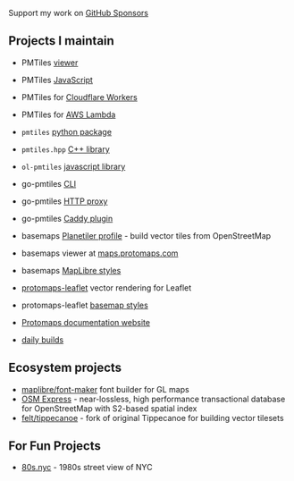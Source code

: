Support my work on [GitHub Sponsors](http://github.com/sponsors/protomaps)

## Projects I maintain

- PMTiles [viewer](https://protomaps.github.io/PMTiles/)
- PMTiles [JavaScript](https://github.com/protomaps/PMTiles/tree/main/js)
- PMTiles for [Cloudflare Workers](https://github.com/protomaps/PMTiles/tree/main/serverless/cloudflare)
- PMTiles for [AWS Lambda](https://github.com/protomaps/PMTiles/tree/main/serverless/aws)
- `pmtiles` [python package](https://github.com/protomaps/PMTiles/tree/main/python)
- `pmtiles.hpp` [C++ library](https://github.com/protomaps/PMTiles/tree/main/cpp)
- `ol-pmtiles` [javascript library](https://github.com/protomaps/PMTiles/tree/main/openlayers)

- go-pmtiles [CLI](https://docs.protomaps.com/pmtiles/cli)
- go-pmtiles [HTTP proxy](https://docs.protomaps.com/pmtiles/cli#serve)
- go-pmtiles [Caddy plugin](https://github.com/protomaps/go-pmtiles/tree/main/caddy)

- basemaps [Planetiler profile](https://github.com/protomaps/basemaps/tree/main/tiles) - build vector tiles from OpenStreetMap
- basemaps viewer at [maps.protomaps.com](https://maps.protomaps.com)
- basemaps [MapLibre styles](https://github.com/protomaps/basemaps/tree/main/styles)

- [protomaps-leaflet](https://github.com/protomaps/protomaps-leaflet) vector rendering for Leaflet
- protomaps-leaflet [basemap styles](https://github.com/protomaps/protomaps-leaflet/tree/main/src/default_style)

- [Protomaps documentation website](https://docs.protomaps.com)
- [daily builds](https://maps.protomaps.com/builds)

## Ecosystem projects

- [maplibre/font-maker](https://github.com/maplibre/font-maker) font builder for GL maps
- [OSM Express](https://github.com/protomaps/OSMExpress) - near-lossless, high performance transactional database for OpenStreetMap with S2-based spatial index
- [felt/tippecanoe](https://github.com/felt/tippecanoe) - fork of original Tippecanoe for building vector tilesets

## For Fun Projects

- [80s.nyc](https://github.com/bdon/80s.nyc) - 1980s street view of NYC
